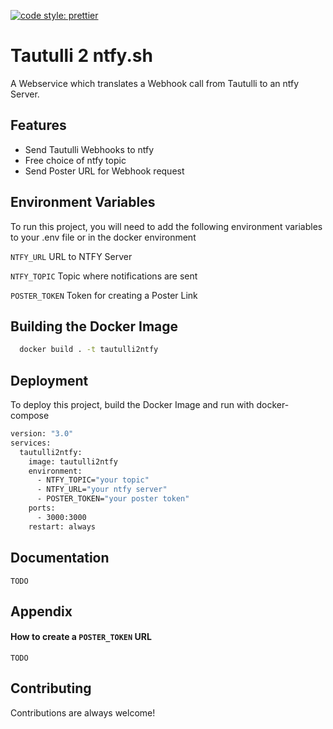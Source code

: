 
[![code style: prettier](https://img.shields.io/badge/code_style-prettier-ff69b4.svg?style=flat-square)](https://github.com/prettier/prettier)

# Tautulli 2 ntfy.sh

A Webservice which translates a Webhook call from Tautulli to an ntfy Server.


## Features

- Send Tautulli Webhooks to ntfy
- Free choice of ntfy topic
- Send Poster URL for Webhook request


## Environment Variables

To run this project, you will need to add the following environment variables to your .env file or in the docker environment

`NTFY_URL` URL to NTFY Server

`NTFY_TOPIC` Topic where notifications are sent

`POSTER_TOKEN` Token for creating a Poster Link



## Building the Docker Image


```bash
  docker build . -t tautulli2ntfy
```
    
## Deployment

To deploy this project, build the Docker Image and run with docker-compose

```bash
version: "3.0"
services:
  tautulli2ntfy:
    image: tautulli2ntfy
    environment:
      - NTFY_TOPIC="your topic"
      - NTFY_URL="your ntfy server"
      - POSTER_TOKEN="your poster token"
    ports:
      - 3000:3000
    restart: always
```


## Documentation

`TODO`


## Appendix

#### How to create a `POSTER_TOKEN` URL

`TODO`


## Contributing

Contributions are always welcome!


